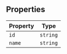 ## Properties

| Property | Type |
| ------ | ------ |
| <a id="id"></a> `id` | `string` |
| <a id="name"></a> `name` | `string` |
